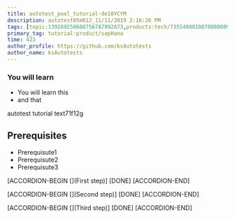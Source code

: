 ```yaml
---
title: autotest_pool_tutorial-de18YCYM
description: autotest05m012_11/11/2019 2:16:26 PM
tags: [topic:139269250608756787992873,products:tech/73554900100700000996,tutorial:experience/advanced]
primary_tag: tutorial:product/sapHana
time: 423
author_profile: https://github.com/ksAutotests
author_name: ksAutotests
---
```

### You will learn
- You will learn this
- and that

autotest tutorial text71f12g

## Prerequisites
- Prerequisute1
- Prerequisute2
- Prerequisute3

[ACCORDION-BEGIN [](First step)]
[DONE]
[ACCORDION-END]

[ACCORDION-BEGIN [](Second step)]
[DONE]
[ACCORDION-END]

[ACCORDION-BEGIN [](Third step)]
[DONE]
[ACCORDION-END]

